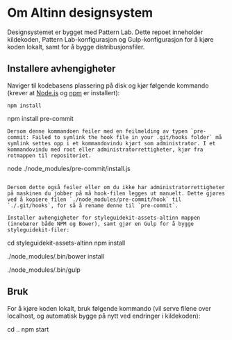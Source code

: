 # Om Altinn designsystem

Designsystemet er bygget med Pattern Lab. Dette repoet inneholder kildekoden, Pattern Lab-konfigurasjon og Gulp-konfigurasjon for å kjøre koden lokalt, samt for å bygge distribusjonsfiler.

## Installere avhengigheter

Naviger til kodebasens plassering på disk og kjør følgende kommando (krever at [Node.js](https://github.com/nodejs/node) og [npm](https://github.com/npm/npm) er installert):

```
npm install
```
npm install pre-commit
```
Dersom denne kommandoen feiler med en feilmelding av typen `pre-commit: Failed to symlink the hook file in your .git/hooks folder` må symlink settes opp i et kommandovindu kjørt som administrator. I et kommandovindu med root eller administratorrettigheter, kjør fra rotmappen til repositoriet.
```
node ./node_modules/pre-commit/install.js
```

Dersom dette også feiler eller om du ikke har administratorrettigheter på maskinen du jobber på må hook-filen legges ut manuelt. Dette gjøres ved å kopiere filen `./node_modules/pre-commit/hook` til `./.git/hooks`, for så å rename denne til `pre-commit`.

Installer avhengigheter for styleguidekit-assets-altinn mappen (innebærer både NPM og Bower), samt gjør en Gulp for å bygge styleguidekit-filer:

```
cd styleguidekit-assets-altinn
npm install

./node_modules/.bin/bower install

./node_modules/.bin/gulp


## Bruk
For å kjøre koden lokalt, bruk følgende kommando (vil serve filene over localhost, og automatisk bygge på nytt ved endringer i kildekoden):

cd ..
npm start
